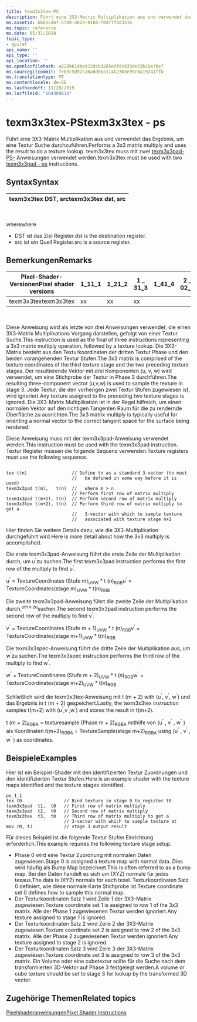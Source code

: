 ```yaml
---
title: texm3x3tex-PS
description: Führt eine 3X3-Matrix Multiplikation aus und verwendet das Ergebnis, um eine Textur Suche durchzuführen. texm3x3tex muss mit zwei texm3x3pad-PS-Anweisungen verwendet werden.
ms.assetid: bb61cd6f-57d0-4b2d-9186-f04f7f4d3516
ms.topic: reference
ms.date: 05/31/2018
topic_type:
- apiref
api_name: ''
api_type: ''
api_location: ''
ms.openlocfilehash: a228b61dbed22dc8d285e0fdc833de53b16e7be7
ms.sourcegitcommit: fe03c5d92ca6a0d66a114b2303e99c0a19241ffb
ms.translationtype: MT
ms.contentlocale: de-DE
ms.lasthandoff: 11/20/2019
ms.locfileid: "104389610"
---
```

# <a name="texm3x3tex---ps"></a><span data-ttu-id="c5a0f-104">texm3x3tex-PS</span><span class="sxs-lookup"><span data-stu-id="c5a0f-104">texm3x3tex - ps</span></span>

<span data-ttu-id="c5a0f-105">Führt eine 3X3-Matrix Multiplikation aus und verwendet das Ergebnis, um eine Textur Suche durchzuführen.</span><span class="sxs-lookup"><span data-stu-id="c5a0f-105">Performs a 3x3 matrix multiply and uses the result to do a texture lookup.</span></span> <span data-ttu-id="c5a0f-106">texm3x3tex muss mit zwei [texm3x3pad-PS-](texm3x3pad---ps.md) Anweisungen verwendet werden.</span><span class="sxs-lookup"><span data-stu-id="c5a0f-106">texm3x3tex must be used with two [texm3x3pad - ps](texm3x3pad---ps.md) instructions.</span></span>

## <a name="syntax"></a><span data-ttu-id="c5a0f-107">Syntax</span><span class="sxs-lookup"><span data-stu-id="c5a0f-107">Syntax</span></span>



| <span data-ttu-id="c5a0f-108">texm3x3tex DST, src</span><span class="sxs-lookup"><span data-stu-id="c5a0f-108">texm3x3tex dst, src</span></span> |
|---------------------|



 

<span data-ttu-id="c5a0f-109">where</span><span class="sxs-lookup"><span data-stu-id="c5a0f-109">where</span></span>

-   <span data-ttu-id="c5a0f-110">DST ist das Ziel Register.</span><span class="sxs-lookup"><span data-stu-id="c5a0f-110">dst is the destination register.</span></span>
-   <span data-ttu-id="c5a0f-111">src ist ein Quell Register.</span><span class="sxs-lookup"><span data-stu-id="c5a0f-111">src is a source register.</span></span>

## <a name="remarks"></a><span data-ttu-id="c5a0f-112">Bemerkungen</span><span class="sxs-lookup"><span data-stu-id="c5a0f-112">Remarks</span></span>



| <span data-ttu-id="c5a0f-113">Pixel-Shader-Versionen</span><span class="sxs-lookup"><span data-stu-id="c5a0f-113">Pixel shader versions</span></span> | <span data-ttu-id="c5a0f-114">1\_1</span><span class="sxs-lookup"><span data-stu-id="c5a0f-114">1\_1</span></span> | <span data-ttu-id="c5a0f-115">1\_2</span><span class="sxs-lookup"><span data-stu-id="c5a0f-115">1\_2</span></span> | <span data-ttu-id="c5a0f-116">1 \_ 3</span><span class="sxs-lookup"><span data-stu-id="c5a0f-116">1\_3</span></span> | <span data-ttu-id="c5a0f-117">1\_4</span><span class="sxs-lookup"><span data-stu-id="c5a0f-117">1\_4</span></span> | <span data-ttu-id="c5a0f-118">2 \_ 0</span><span class="sxs-lookup"><span data-stu-id="c5a0f-118">2\_0</span></span> | <span data-ttu-id="c5a0f-119">2 \_ x</span><span class="sxs-lookup"><span data-stu-id="c5a0f-119">2\_x</span></span> | <span data-ttu-id="c5a0f-120">2 \_ SW</span><span class="sxs-lookup"><span data-stu-id="c5a0f-120">2\_sw</span></span> | <span data-ttu-id="c5a0f-121">3 \_ 0</span><span class="sxs-lookup"><span data-stu-id="c5a0f-121">3\_0</span></span> | <span data-ttu-id="c5a0f-122">3 \_ SW</span><span class="sxs-lookup"><span data-stu-id="c5a0f-122">3\_sw</span></span> |
|-----------------------|------|------|------|------|------|------|-------|------|-------|
| <span data-ttu-id="c5a0f-123">texm3x3tex</span><span class="sxs-lookup"><span data-stu-id="c5a0f-123">texm3x3tex</span></span>            | <span data-ttu-id="c5a0f-124">x</span><span class="sxs-lookup"><span data-stu-id="c5a0f-124">x</span></span>    | <span data-ttu-id="c5a0f-125">x</span><span class="sxs-lookup"><span data-stu-id="c5a0f-125">x</span></span>    | <span data-ttu-id="c5a0f-126">x</span><span class="sxs-lookup"><span data-stu-id="c5a0f-126">x</span></span>    |      |      |      |       |      |       |



 

<span data-ttu-id="c5a0f-127">Diese Anweisung wird als letzte von drei Anweisungen verwendet, die einen 3X3-Matrix Multiplikations Vorgang darstellen, gefolgt von einer Textur Suche.</span><span class="sxs-lookup"><span data-stu-id="c5a0f-127">This instruction is used as the final of three instructions representing a 3x3 matrix multiply operation, followed by a texture lookup.</span></span> <span data-ttu-id="c5a0f-128">Die 3X3-Matrix besteht aus den Texturkoordinaten der dritten Textur Phase und den beiden vorangehenden Textur Stufen.</span><span class="sxs-lookup"><span data-stu-id="c5a0f-128">The 3x3 matrix is comprised of the texture coordinates of the third texture stage and the two preceding texture stages.</span></span> <span data-ttu-id="c5a0f-129">Der resultierende Vektor mit drei Komponenten (u, v, w) wird verwendet, um eine Stichprobe der Textur in Phase 3 durchführen.</span><span class="sxs-lookup"><span data-stu-id="c5a0f-129">The resulting three-component vector (u,v,w) is used to sample the texture in stage 3.</span></span> <span data-ttu-id="c5a0f-130">Jede Textur, die den vorherigen zwei Textur Stufen zugewiesen ist, wird ignoriert.</span><span class="sxs-lookup"><span data-stu-id="c5a0f-130">Any texture assigned to the preceding two texture stages is ignored.</span></span> <span data-ttu-id="c5a0f-131">Die 3X3-Matrix Multiplikation ist in der Regel hilfreich, um einen normalen Vektor auf den richtigen Tangenten Raum für die zu rendernde Oberfläche zu ausrichten.</span><span class="sxs-lookup"><span data-stu-id="c5a0f-131">The 3x3 matrix multiply is typically useful for orienting a normal vector to the correct tangent space for the surface being rendered.</span></span>

<span data-ttu-id="c5a0f-132">Diese Anweisung muss mit der texm3x3pad-Anweisung verwendet werden.</span><span class="sxs-lookup"><span data-stu-id="c5a0f-132">This instruction must be used with the texm3x3pad instruction.</span></span> <span data-ttu-id="c5a0f-133">Textur Register müssen die folgende Sequenz verwenden.</span><span class="sxs-lookup"><span data-stu-id="c5a0f-133">Texture registers must use the following sequence.</span></span>


```
 
tex t(n)                 // Define tn as a standard 3-vector (tn must
                         //   be defined in some way before it is used)
texm3x3pad t(m),   t(n)  //   where m > n
                         // Perform first row of matrix multiply
texm3x3pad t(m+1), t(n)  // Perform second row of matrix multiply
texm3x3tex t(m+2), t(n)  // Perform third row of matrix multiply to get a
                         //   3-vector with which to sample texture
                         //   associated with texture stage m+2
```



<span data-ttu-id="c5a0f-134">Hier finden Sie weitere Details dazu, wie die 3X3-Multiplikation durchgeführt wird.</span><span class="sxs-lookup"><span data-stu-id="c5a0f-134">Here is more detail about how the 3x3 multiply is accomplished.</span></span>

<span data-ttu-id="c5a0f-135">Die erste texm3x3pad-Anweisung führt die erste Zeile der Multiplikation durch, um u<sup>'</sup>zu suchen.</span><span class="sxs-lookup"><span data-stu-id="c5a0f-135">The first texm3x3pad instruction performs the first row of the multiply to find u<sup>'</sup>.</span></span>

<span data-ttu-id="c5a0f-136">u<sup>'</sup> = TextureCoordinates (Stufe m)<sub>UVW</sub> \* t (n)<sub>RGB</sub></span><span class="sxs-lookup"><span data-stu-id="c5a0f-136">u<sup>'</sup> = TextureCoordinates(stage m)<sub>UVW</sub> \* t(n)<sub>RGB</sub></span></span>

<span data-ttu-id="c5a0f-137">Die zweite texm3x3pad-Anweisung führt die zweite Zeile der Multiplikation durch,<sup>um v zu</sup>suchen.</span><span class="sxs-lookup"><span data-stu-id="c5a0f-137">The second texm3x3pad instruction performs the second row of the multiply to find v<sup>'</sup>.</span></span>

<span data-ttu-id="c5a0f-138">v<sup>'</sup> = TextureCoordinates (Stufe m + 1)<sub>UVW</sub> \* t (n)<sub>RGB</sub></span><span class="sxs-lookup"><span data-stu-id="c5a0f-138">v<sup>'</sup> = TextureCoordinates(stage m+1)<sub>UVW</sub> \* t(n)<sub>RGB</sub></span></span>

<span data-ttu-id="c5a0f-139">Die texm3x3spec-Anweisung führt die dritte Zeile der Multiplikation aus, um w<sup>'</sup>zu suchen.</span><span class="sxs-lookup"><span data-stu-id="c5a0f-139">The texm3x3spec instruction performs the third row of the multiply to find w<sup>'</sup>.</span></span>

<span data-ttu-id="c5a0f-140">w<sup>'</sup> = TextureCoordinates (Stufe m + 2)<sub>UVW</sub> \* t (n)<sub>RGB</sub></span><span class="sxs-lookup"><span data-stu-id="c5a0f-140">w<sup>'</sup> = TextureCoordinates(stage m+2)<sub>UVW</sub> \* t(n)<sub>RGB</sub></span></span>

<span data-ttu-id="c5a0f-141">Schließlich wird die texm3x3tex-Anweisung mit t (m + 2) with (u<sup>'</sup>, v<sup>'</sup>, w<sup>'</sup>) und das Ergebnis in t (m + 2) gespeichert.</span><span class="sxs-lookup"><span data-stu-id="c5a0f-141">Lastly, the texm3x3tex instruction samples t(m+2) with (u<sup>'</sup>,v<sup>'</sup>,w<sup>'</sup>) and stores the result in t(m+2).</span></span>

<span data-ttu-id="c5a0f-142">t (m + 2)<sub>RGBA</sub> = texturesample (Phase m + 2)<sub>RGBA</sub> mithilfe von (u<sup>'</sup> , v<sup>'</sup> , w<sup>'</sup> ) als Koordinaten.</span><span class="sxs-lookup"><span data-stu-id="c5a0f-142">t(m+2)<sub>RGBA</sub> = TextureSample(stage m+2)<sub>RGBA</sub> using (u<sup>'</sup> , v<sup>'</sup> , w<sup>'</sup> ) as coordinates.</span></span>

## <a name="examples"></a><span data-ttu-id="c5a0f-143">Beispiele</span><span class="sxs-lookup"><span data-stu-id="c5a0f-143">Examples</span></span>

<span data-ttu-id="c5a0f-144">Hier ist ein Beispiel-Shader mit den identifizierten Textur Zuordnungen und den identifizierten Textur Stufen.</span><span class="sxs-lookup"><span data-stu-id="c5a0f-144">Here is an example shader with the texture maps identified and the texture stages identified.</span></span>


```
ps_1_1
tex t0                // Bind texture in stage 0 to register t0
texm3x3pad  t1,  t0   // First row of matrix multiply
texm3x3pad  t2,  t0   // Second row of matrix multiply
texm3x3tex  t3,  t0   // Third row of matrix multiply to get a
                      // 3-vector with which to sample texture at 
mov r0, t3            // stage 3 output result
```



<span data-ttu-id="c5a0f-145">Für dieses Beispiel ist die folgende Textur Stufen Einrichtung erforderlich.</span><span class="sxs-lookup"><span data-stu-id="c5a0f-145">This example requires the following texture stage setup.</span></span>

-   <span data-ttu-id="c5a0f-146">Phase 0 wird eine Textur Zuordnung mit normalen Daten zugewiesen.</span><span class="sxs-lookup"><span data-stu-id="c5a0f-146">Stage 0 is assigned a texture map with normal data.</span></span> <span data-ttu-id="c5a0f-147">Dies wird häufig als Bump Map bezeichnet.</span><span class="sxs-lookup"><span data-stu-id="c5a0f-147">This is often referred to as a bump map.</span></span> <span data-ttu-id="c5a0f-148">Bei den Daten handelt es sich um (XYZ) normale für jedes texaus.</span><span class="sxs-lookup"><span data-stu-id="c5a0f-148">The data is (XYZ) normals for each texel.</span></span> <span data-ttu-id="c5a0f-149">Texturkoordinaten Satz 0 definiert, wie diese normale Karte Stichprobe ist.</span><span class="sxs-lookup"><span data-stu-id="c5a0f-149">Texture coordinate set 0 defines how to sample this normal map.</span></span>
-   <span data-ttu-id="c5a0f-150">Der Texturkoordinaten Satz 1 wird Zeile 1 der 3X3-Matrix zugewiesen.</span><span class="sxs-lookup"><span data-stu-id="c5a0f-150">Texture coordinate set 1 is assigned to row 1 of the 3x3 matrix.</span></span> <span data-ttu-id="c5a0f-151">Alle der Phase 1 zugewiesenen Textur werden ignoriert.</span><span class="sxs-lookup"><span data-stu-id="c5a0f-151">Any texture assigned to stage 1 is ignored.</span></span>
-   <span data-ttu-id="c5a0f-152">Der Texturkoordinaten Satz 2 wird Zeile 2 der 3X3-Matrix zugewiesen.</span><span class="sxs-lookup"><span data-stu-id="c5a0f-152">Texture coordinate set 2 is assigned to row 2 of the 3x3 matrix.</span></span> <span data-ttu-id="c5a0f-153">Alle der Phase 2 zugewiesenen Textur werden ignoriert.</span><span class="sxs-lookup"><span data-stu-id="c5a0f-153">Any texture assigned to stage 2 is ignored.</span></span>
-   <span data-ttu-id="c5a0f-154">Der Texturkoordinaten Satz 3 wird Zeile 3 der 3X3-Matrix zugewiesen.</span><span class="sxs-lookup"><span data-stu-id="c5a0f-154">Texture coordinate set 3 is assigned to row 3 of the 3x3 matrix.</span></span> <span data-ttu-id="c5a0f-155">Ein Volume oder eine cubetextur sollte für die Suche nach dem transformierten 3D-Vektor auf Phase 3 festgelegt werden.</span><span class="sxs-lookup"><span data-stu-id="c5a0f-155">A volume or cube texture should be set to stage 3 for lookup by the transformed 3D vector.</span></span>

## <a name="related-topics"></a><span data-ttu-id="c5a0f-156">Zugehörige Themen</span><span class="sxs-lookup"><span data-stu-id="c5a0f-156">Related topics</span></span>

<dl> <dt>

[<span data-ttu-id="c5a0f-157">Pixelshaderanweisungen</span><span class="sxs-lookup"><span data-stu-id="c5a0f-157">Pixel Shader Instructions</span></span>](dx9-graphics-reference-asm-ps-instructions.md)
</dt> </dl>

 

 




